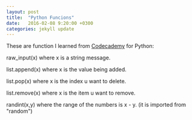 ```yaml
---
layout: post
title:  "Python Funcions"
date:   2016-02-08 9:20:00 +0300
categories: jekyll update
---
```


These are function I learned from [Codecademy][code-cademy] for Python:

raw_input(x) where x is a string message.

list.append(x) where x is the value being added.

list.pop(x) where x is the index u want to delete.

list.remove(x) where x is the item u want to remove.

randint(x,y) where  the range of the numbers is x - y. (it is imported from "random")



[code-cademy]: https://www.codecademy.com
